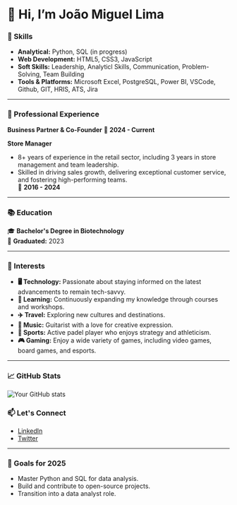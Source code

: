 # 👋 Hi, I’m João Miguel Lima

### 🌟 Skills
- **Analytical:** Python, SQL (in progress)
- **Web Development:** HTML5, CSS3, JavaScript   
- **Soft Skills:** Leadership, Analyticl Skills, Communication, Problem-Solving, Team Building  
- **Tools & Platforms:** Microsoft Excel, PostgreSQL, Power BI, VSCode, Github, GIT, HRIS, ATS, Jira 
---

### 💼 Professional Experience
**Business Partner & Co-Founder**
  📅 **2024 - Current** 

**Store Manager**  
- 8+ years of experience in the retail sector, including 3 years in store management and team leadership.  
- Skilled in driving sales growth, delivering exceptional customer service, and fostering high-performing teams.  
📅 **2016 - 2024**

---

### 📚 Education
🎓 **Bachelor's Degree in Biotechnology**  
📅 **Graduated:** 2023  

---

### 🎯 Interests
- **🖥️ Technology:** Passionate about staying informed on the latest advancements to remain tech-savvy.  
- **🧠 Learning:** Continuously expanding my knowledge through courses and workshops.  
- **✈️ Travel:** Exploring new cultures and destinations.  
- **🎵 Music:** Guitarist with a love for creative expression.  
- **🎾 Sports:** Active padel player who enjoys strategy and athleticism.  
- **🎮 Gaming:** Enjoy a wide variety of games, including video games, board games, and esports.  

---

### 📈 GitHub Stats
![Your GitHub stats](https://github-readme-stats.vercel.app/api?username=srdobolo&show_icons=true&theme=radical)

### 📫 Let's Connect
- [LinkedIn](https://www.linkedin.com/in/joaomiguellima/)  
- [Twitter](https://x.com/srdobolo)  

---

### 🚀 Goals for 2025
- Master Python and SQL for data analysis.  
- Build and contribute to open-source projects.  
- Transition into a data analyst role.  
